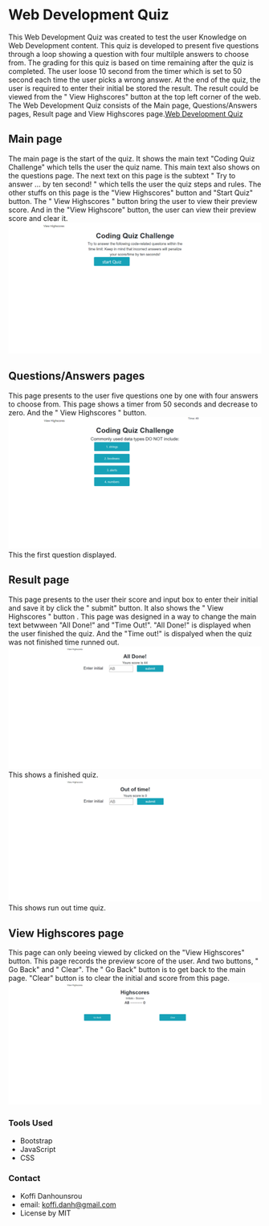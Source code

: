 # Web Development Quiz
This Web Development Quiz was created to test the user Knowledge on Web Development content.
This quiz is developed to present five questions through a loop showing a question with four multilple answers to choose from.
The grading for this quiz is based on time remaining after the quiz is completed. The user loose 10 second from the timer which is set to 50 second each time the user picks a wrong answer.
At the end of the quiz, the user is required to enter their initial be stored the result.
The result could be viewed from the " View Highscores" button at the top left corner of the web.
The Web Development Quiz consists of the Main page, Questions/Answers pages, Result page and View Highscores page.[Web Development Quiz](https://koffidanh.github.io/coding-quiz/)

##  Main page
The main page is the start of the quiz. It shows the main text "Coding Quiz Challenge" which tells the user the quiz name. This main text also shows on the questions page. The next text on this page is the subtext " Try to answer ... by ten second! " which tells the user the quiz steps and rules. The other stuffs on this page is the "View Highscores" button and "Start Quiz" button. The " View Highscores " button bring the user to view their preview score. And in the "View Highscore" button, the user can view their preview score and clear it. 
![mainpage](https://github.com/Koffidanh/coding-quiz/blob/main/Assets/mainpage.png)

## Questions/Answers pages
This page presents to the user five questions one by one with four answers to choose from. This page shows a timer from 50 seconds and decrease to zero. And the " View Highscores " button.
![questionpage](https://github.com/Koffidanh/coding-quiz/blob/main/Assets/questionpage.png)
This the first question displayed.

## Result page
This page presents to the user their score and input box to enter their initial and save it by click the " submit" button. It also shows the  " View Highscores " button . This page was designed in a way to change the main text betwween "All Done!" and "Time Out!". "All Done!" is displayed when the user finished the quiz. And the "Time out!" is dispalyed when the quiz was not finished time runned out.
![resultpage1](https://github.com/Koffidanh/coding-quiz/blob/main/Assets/resultpage1.png)
This shows a finished quiz.
![resultpage2](https://github.com/Koffidanh/coding-quiz/blob/main/Assets/resultpage2.png)
This shows run out time quiz.

## View Highscores page
This page can only beeing viewed by clicked on the "View Highscores" button. This page records the preview score of the user. And two buttons, " Go Back" and " Clear". The " Go Back" button is to get back to the main page. "Clear" button is to clear the initial and score from this page.
![viewhighscorepage](https://github.com/Koffidanh/coding-quiz/blob/main/Assets/viewhighscorepage.png)

### Tools Used
* Bootstrap
* JavaScript
* CSS

### Contact
* Koffi Danhounsrou
* email: koffi.danh@gmail.com
* License by MIT

